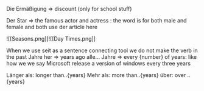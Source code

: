
Die Ermäßigung => discount (only for school stuff)

Der Star => the famous actor and actress : the word is for both male and female and both use der article here


![[Seasons.png]]![[Day Times.png]]


When we use seit as a sentence connecting tool we do not make the verb in the past
Jahre her =>  years ago
alle... Jahre => every {number} of years: like how we we say Microsoft release a version of windows every three years

Länger als: longer than..{years} 
Mehr als: more than..{years} 
über: over ..{years} 